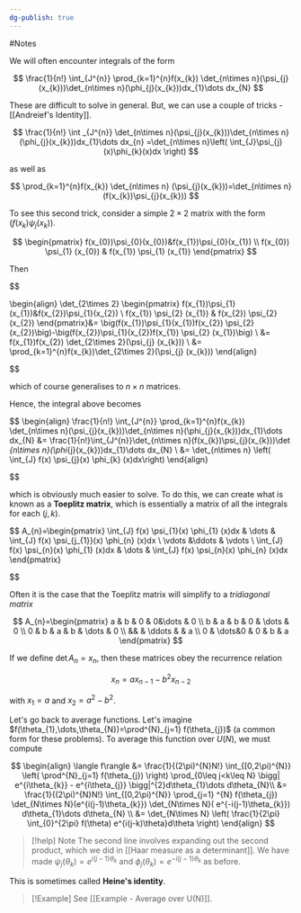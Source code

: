 ```yaml
---
dg-publish: true
---
```

#Notes 

We will often encounter integrals of the form 

$$
\frac{1}{n!} \int_{J^{n}} \prod_{k=1}^{n}f(x_{k}) \det_{n\times n}(\psi_{j}(x_{k}))\det_{n\times n}(\phi_{j}(x_{k}))dx_{1}\dots dx_{N}
$$

These are difficult to solve in general. But, we can use a couple of tricks - [[Andreief's Identity]].

$$
\frac{1}{n!} \int _{J^{n}} \det_{n\times n}(\psi_{j}(x_{k}))\det_{n\times n}(\phi_{j}(x_{k}))dx_{1}\dots dx_{n} =\det_{n\times n}\left( \int_{J}\psi_{j}(x)\phi_{k}(x)dx \right)
$$

as well as 

$$
\prod_{k=1}^{n}f(x_{k}) \det_{n\times n} (\psi_{j}(x_{k}))=\det_{n\times n}(f(x_{k})\psi_{j}(x_{k}))
$$

To see this second trick, consider a simple $2\times 2$ matrix with the form $(f(x_{k})\psi_{j}(x_{k}))$.

$$
\begin{pmatrix}
f(x_{0})\psi_{0}(x_{0})&f(x_{1})\psi_{0}(x_{1}) \\
f(x_{0}) \psi_{1} (x_{0}) & f(x_{1}) \psi_{1} (x_{1})
\end{pmatrix}
$$

Then 

$$

\begin{align}
\det_{2\times 2} \begin{pmatrix}
f(x_{1})\psi_{1}(x_{1})&f(x_{2})\psi_{1}(x_{2}) \\
f(x_{1}) \psi_{2} (x_{1}) & f(x_{2}) \psi_{2} (x_{2})
\end{pmatrix}&= \big(f(x_{1})\psi_{1}(x_{1})f(x_{2}) \psi_{2} (x_{2})\big)-\big(f(x_{2})\psi_{1}(x_{2})f(x_{1}) \psi_{2} (x_{1})\big) \\
&= f(x_{1})f(x_{2}) \det_{2\times 2}(\psi_{j} (x_{k}))  \\
&= \prod_{k=1}^{n}f(x_{k})\det_{2\times 2}(\psi_{j} (x_{k})) 
\end{align}

$$

which of course generalises to $n\times n$ matrices.

Hence, the integral above becomes 

$$
\begin{align}
\frac{1}{n!} \int_{J^{n}} \prod_{k=1}^{n}f(x_{k}) \det_{n\times n}(\psi_{j}(x_{k}))\det_{n\times n}(\phi_{j}(x_{k}))dx_{1}\dots dx_{N} &= \frac{1}{n!}\int_{J^{n}}\det_{n\times n}(f(x_{k})\psi_{j}(x_{k}))\det _{n\times n}(\phi_{j}(x_{k}))dx_{1}\dots dx_{N} \\
&= \det_{n\times n} \left( \int_{J} f(x) \psi_{j}(x) \phi_{k} (x)dx\right)
\end{align}

$$

which is obviously much easier to solve. To do this, we can create what is known as a **Toeplitz matrix**, which is essentially a matrix of all the integrals for each $(j,k)$.

$$
A_{n}=\begin{pmatrix} 
 \int_{J} f(x) \psi_{1}(x) \phi_{1} (x)dx &  \dots & \int_{J} f(x) \psi_{j_{1}}(x) \phi_{n} (x)dx \\
  \vdots &\ddots & \vdots   \\
 \int_{J} f(x) \psi_{n}(x) \phi_{1} (x)dx & \dots &  \int_{J} f(x) \psi_{n}(x) \phi_{n} (x)dx
\end{pmatrix} 

$$

Often it is the case that the Toeplitz matrix will simplify to a *tridiagonal matrix*

$$
A_{n}=\begin{pmatrix}
a & b & 0 & 0&\dots & 0 \\
b & a & b & 0 & \dots & 0  \\
0 & b & a & b  & \dots & 0 \\
&&  & \ddots   &  & a \\
0 &  \dots&0 & 0 & b & a
\end{pmatrix}
$$

If we define $\det A_{n}=x_{n}$, then these matrices obey the recurrence relation

$$
x_{n}=ax_{n-1}-b^2x_{n-2}
$$

with $x_{1}=a$ and $x_{2}=a^2-b^2$.

Let's go back to average functions. Let's imagine $f(\theta_{1},\dots,\theta_{N})=\prod^{N}_{j=1} f(\theta_{j})$ (a common form for these problems). To average this function over $U(N)$, we must compute 

$$
\begin{align}
 \langle f\rangle &= \frac{1}{(2\pi)^{N}N!} \int_{[0,2\pi)^{N}} \left( \prod^{N}_{j=1} f(\theta_{j}) \right) \prod_{0\leq j<k\leq N} \bigg| e^{i\theta_{k}} - e^{i\theta_{j}} \bigg|^{2}d\theta_{1}\dots d\theta_{N}\\
&= \frac{1}{(2\pi)^{N}N!} \int_{[0,2\pi)^{N}} \prod_{j=1} ^{N} f(\theta_{j}) \det_{N\times N}(e^{i(j-1)\theta_{k}}) \det_{N\times N}( e^{-i(j-1)\theta_{k}}) d\theta_{1}\dots d\theta_{N} \\
&= \det_{N\times N} \left(  \frac{1}{2\pi} \int_{0}^{2\pi} f(\theta) e^{i(j-k)\theta}d\theta \right)
\end{align}
	$$

> [!help] Note
> The second line involves expanding out the second product, which we did in [[Haar measure as a determinant]]. We have made $\psi_{j}(\theta_{k})=e^{i(j-1)\theta_{k}}$ and $\phi_{j}(\theta_{k})=e^{-i(j-1)\theta_{k}}$ as before. 

This is sometimes called **Heine's identity**.


> [!Example] See [[Example - Average over U(N)]].




